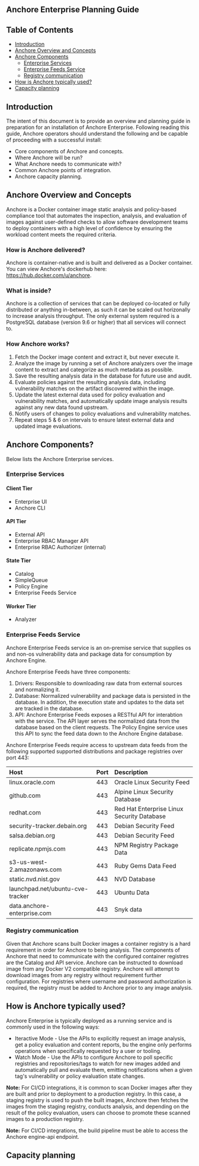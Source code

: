 ## Anchore Enterprise Planning Guide

## Table of Contents

<!--ts-->
  * [Introduction](#Introduction)
  * [Anchore Overview and Concepts](#Anchore-Overview-and-Concepts)
  * [Anchore Components](#Anchore-Components)
    * [Enterprise Services](#Enterprise-Services)
    * [Enterprise Feeds Service](#Enterprise-Feeds-Service)
    * [Registry communication](#Registry-communication)
  * [How is Anchore typically used?](#How-is-Anchore-typically-used?)
  * [Capacity planning](#Capacity-planning)

<!--te-->

## Introduction

The intent of this document is to provide an overview and planning guide in preparation for an installation of Anchore Enterprise. Following reading this guide, Anchore operators should understand the following and be capable of proceeding with a successful install:

- Core components of Anchore and concepts.
- Where Anchore will be run?
- What Anchore needs to communicate with?
- Common Anchore points of integration.
- Anchore capacity planning.

## Anchore Overview and Concepts

Anchore is a Docker container image static analysis and policy-based compliance tool that automates the inspection, analysis, and evaluation of images against user-defined checks to allow software development teams to deploy containers with a high level of confidence by ensuring the workload content meets the required criteria. 

### How is Anchore delivered? 

Anchore is container-native and is built and delivered as a Docker container. You can view Anchore's dockerhub here: https://hub.docker.com/u/anchore.

### What is inside? 

Anchore is a collection of services that can be deployed co-located or fully distributed or anything in-between, as such it can be scaled out horizonally to increase analysis throughput. The only external system required is a PostgreSQL database (version 9.6 or higher) that all services will connect to. 

### How Anchore works?

1. Fetch the Docker image content and extract it, but never execute it.
2. Analyze the image by running a set of Anchore analyzers over the image content to extract and categorize as much metadata as possible. 
3. Save the resulting analysis data in the database for future use and audit.
4. Evaluate policies against the resulting analysis data, including vulnerability matches on the artifact discovered within the image. 
5. Update the latest external data used for policy evaluation and vulnerability matches, and automatically update image analysis results against any new data found upstream.
6. Notify users of changes to policy evaluations and vulnerability matches.
7. Repeat steps 5 & 6 on intervals to ensure latest external data and updated image evaluations. 

## Anchore Components? 

Below lists the Anchore Enterprise services.

### Enterprise Services

#### Client Tier

- Enterprise UI
- Anchore CLI

#### API Tier

- External API
- Enterprise RBAC Manager API
- Enterprise RBAC Authorizer (internal)

#### State Tier

- Catalog
- SimpleQueue
- Policy Engine
- Enterprise Feeds Service

#### Worker Tier

- Analyzer

### Enterprise Feeds Service

Anchore Enterprise Feeds service is an on-premise service that supplies os and non-os vulnerability data and package data for consumption by Anchore Engine. 

Anchore Enterprise Feeds have three components: 

1. Drivers: Responsible to downloading raw data from external sources and normalizing it. 
2. Database: Normalized vulnerability and package data is persisted in the database. In addition, the execution state and updates to the data set are tracked in the database.
3. API: Anchore Enterprise Feeds exposes a RESTful API for interabtion with the service. The API layer serves the normalized data from the database based on the client requests. The Policy Engine service uses this API to sync the feed data down to the Anchore Engine database.

Anchore Enterprise Feeds require access to upstream data feeds from the following supported supported distributions and package registries over port 443:

| Host | Port | Description |
| :---- | :---- | :----------- |
| linux.oracle.com | 443 | Oracle Linux Security Feed |
| github.com | 443 | Alpine Linux Security Database |
| redhat.com | 443 | Red Hat Enterprise Linux Security Database |
| security-tracker.debain.org | 443 | Debian Security Feed |
| salsa.debian.org | 443 | Debian Security Feed |
| replicate.npmjs.com | 443 | NPM Registry Package Data |
| s3-us-west-2.amazonaws.com | 443 | Ruby Gems Data Feed |
| static.nvd.nist.gov | 443 | NVD Database |
| launchpad.net/ubuntu-cve-tracker | 443 | Ubuntu Data |
| data.anchore-enterprise.com | 443 | Snyk data |

### Registry communication

Given that Anchore scans built Docker images a container registry is a hard requirement in order for Anchore to being analysis. The components of Anchore that need to communicate with the configured container registres are the Catalog and API service. Anchore can be instructed to download image from any Docker V2 compatible registry. Anchore will attempt to download images from any registry without requirement further configuration. For registries where username and password authorization is required, the registry must be added to Anchore prior to any image analysis. 


## How is Anchore typically used? 

Anchore Enterprise is typically deployed as a running service and is commonly used in the following ways:

- Iteractive Mode - Use the APIs to explicitly request an image analysis, get a policy evaluation and content reports, bu the engine only performs operations when specifically requested by a user or tooling. 
- Watch Mode - Use the APIs to configure Anchore to poll specific registries and repositories/tags to watch for new images added and automatically pull and evaluate them, emitting notifications when a given tag's vulnerability or policy evaluation state changes.

**Note:** For CI/CD integrations, it is common to scan Docker images after they are built and prior to deployment to a production registry. In this case, a staging registry is used to push the built images, Anchore then fetches the images from the staging registry, conducts analysis, and depending on the result of the policy evaluation, users can choose to promote these scanned images to a production registry. 

**Note:** For CI/CD integrations, the build pipeline must be able to access the Anchore engine-api endpoint. 

## Capacity planning